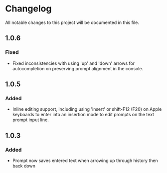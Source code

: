 # Changelog

All notable changes to this project will be documented in this file.

## 1.0.6

### Fixed

- Fixed inconsistencies with using 'up' and 'down' arrows for autocompletion on preserving prompt alignment in the console.

## 1.0.5

### Added

- Inline editing support, including using 'insert' or shift-F12 (F20) on Apple keyboards to enter into an insertion mode to edit prompts on the text prompt input line.

## 1.0.3

### Added

- Prompt now saves entered text when arrowing up through history then back down